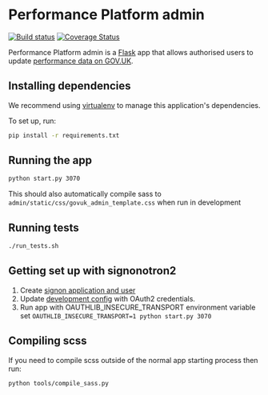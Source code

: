 # Performance Platform admin

[![Build status](https://travis-ci.org/alphagov/performanceplatform-admin.svg?branch=master)](https://travis-ci.org/alphagov/performanceplatform-admin)
[![Coverage Status](https://coveralls.io/repos/alphagov/performanceplatform-admin/badge.png)](https://coveralls.io/r/alphagov/performanceplatform-admin)

Performance Platform admin is a [Flask][] app that allows authorised
users to update [performance data on GOV.UK][pp].

[Flask]: http://flask.pocoo.org/
[pp]: https://www.gov.uk/performance

## Installing dependencies

We recommend using [virtualenv][] to manage this application's dependencies.

To set up, run:

```bash
pip install -r requirements.txt
```

[virtualenv]: http://virtualenv.readthedocs.org/

## Running the app

```bash
python start.py 3070
```

This should also automatically compile sass to `admin/static/css/govuk_admin_template.css` when run in development

## Running tests

```bash
./run_tests.sh
```

## Getting set up with signonotron2

1. Create [signon application and user](https://github.com/alphagov/signonotron2#usage)
2. Update [development config](https://github.com/alphagov/performanceplatform-admin/blob/master/admin/config/development.py) with OAuth2 credentials.
3. Run app with OAUTHLIB_INSECURE_TRANSPORT environment variable set `OAUTHLIB_INSECURE_TRANSPORT=1 python start.py 3070`

## Compiling scss 

If you need to compile scss outside of the normal app starting process then run:

```bash
python tools/compile_sass.py
```
